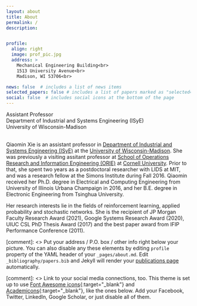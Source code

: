 ```yaml
---
layout: about
title: About
permalink: /
description: 


profile:
  align: right
  image: prof_pic.jpg
  address: >
    Mechanical Engineering Building<br>
    1513 University Avenue<br>
    Madison, WI 53706<br>

news: false  # includes a list of news items
selected_papers: false # includes a list of papers marked as "selected={true}"
social: false  # includes social icons at the bottom of the page
---
```


Assistant Professor<br>
Department of Industrial and Systems Engineering (ISyE)<br> University of Wisconsin-Madison<br><br>

Qiaomin Xie is an assistant professor in <a href="https://www.engr.wisc.edu/department/industrial-systems-engineering/">Department of Industrial and Systems Engineering (ISyE)</a> at the <a href="https://www.wisc.edu/">University of Wisconsin-Madison</a>. She was previously a visiting assitant professor at <a href="https://www.orie.cornell.edu/orie">School of Operations Research and Information Engineering (ORIE)</a> at <a href="https://www.cornell.edu/">Cornell University</a>. Prior to that, she spent two years as a postdoctoral researcher with LIDS at MIT, and was a research fellow at the Simons Institute during Fall 2016. Qiaomin received her Ph.D. degree in Electrical and Computing Engineering from University of Illinois Urbana Champaign in 2016, and her B.E. degree in Electronic Engineering from Tsinghua University.<br>

Her research interests lie in the fields of reinforcement learning, applied probability and stochastic networks. She is the recipient of JP Morgan Faculty Research Award (2021), Google Systems Research Award (2020), UIUC CSL PhD Thesis Award (2017) and the best paper award from IFIP Performance Conference (2011).


[comment]: <> Put your address / P.O. box / other info right below your picture. You can also disable any these elements by editing `profile` property of the YAML header of your `_pages/about.md`. Edit `_bibliography/papers.bib` and Jekyll will render your [publications page](/al-folio/publications/) automatically.

[comment]: <> Link to your social media connections, too. This theme is set up to use [Font Awesome icons](http://fortawesome.github.io/Font-Awesome/){:target="\_blank"} and [Academicons](https://jpswalsh.github.io/academicons/){:target="\_blank"}, like the ones below. Add your Facebook, Twitter, LinkedIn, Google Scholar, or just disable all of them.
